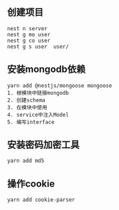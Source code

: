 ## 创建项目
```
nest n server
nest g mo user
nest g co user
nest g s user  user/
```

## 安装mongodb依赖
```
yarn add @nestjs/mongoose mongoose
1. 根模块中链接mongodb
2. 创建schema
3. 在模块中使用
4. service中注入Model
5. 编写interface
```

## 安装密码加密工具
```
yarn add md5
```

## 操作cookie
```
yarn add cookie-parser
```